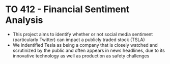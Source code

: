 # TO 412 - Financial Sentiment Analysis
* This project aims to identify whether or not social media sentiment (particularly Twitter) can impact a publicly traded stock (TSLA)
* We indentified Tesla as being a company that is closely watched and scrutinized by the public and often appears in news headlines, due to its innovative technology as well as production as safety challenges
